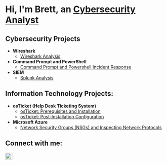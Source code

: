<h1>Hi, I'm Brett, an <a href="https://www.linkedin.com/in/brett-easton/">Cybersecurity Analyst</a></h1>

<h2>Cybersecurity Projects</h2>

- <b>Wireshark</b>
  - [Wireshark Analysis](https://github.com/beaston15/Wireshark-Analysis)
- <b>Command Prompt and PowerShell</b>
  - [Command Prompt and Powershell Incident Response](https://github.com/beaston15/CMD-PS)
- <b>SIEM</b>
  - [Splunk Analysis](https://github.com/beaston15/SIEM)
    
<h2> Information Technology Projects:</h2>

- <b>osTicket (Help Desk Ticketing System)</b>
  - [osTicket: Prerequisites and Installation](https://github.com/beaston15/osticket-prereqs)
  - [osTicket: Post-Installation Configuration](https://github.com/beaston15/post-install-config)
- <b>Microsoft Azure</b>
  - [Network Security Groups (NSGs) and Inspecting Network Protocols](https://github.com/beaston15/azure-network-protocols)

<h2>Connect with me:</h2>

[<img align="left" alt="Josh | LinkedIn" width="22px" src="https://cdn.jsdelivr.net/npm/simple-icons@v3/icons/linkedin.svg" />][linkedin]

[linkedin]: https://www.linkedin.com/in/brett-easton/
